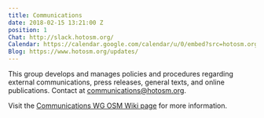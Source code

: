 ```yaml
---
title: Communications
date: 2018-02-15 13:21:00 Z
position: 1
Chat: http://slack.hotosm.org/
Calendar: https://calendar.google.com/calendar/u/0/embed?src=hotosm.org_848e89aaiab04ag94d23rqn558@group.calendar.google.com
Blog: https://www.hotosm.org/updates/
---
```


This group develops and manages policies and procedures regarding external communications, press releases, general texts, and online publications. Contact at [communications@hotosm.org](mailto:communications@hotosm.org).

Visit the [Communications WG OSM Wiki page](https://wiki.openstreetmap.org/wiki/Humanitarian_OSM_Team/Working_groups/Communications) for more information.
